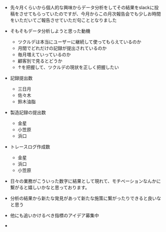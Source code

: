 - 先々月くらいから個人的な興味からデータ分析をしてその結果をslackに投稿をさせてもらっていたのですが、今月からこの月次報告会でも少しお時間をいただいてご報告させていただ句こととなりました
- そもそもデータ分析しようと思った動機
	- ツクルデは本当にユーザーに継続して使ってもらえているのか
	- 月間でどれだけの記録が提出されているのか
	- 毎月増えていっているのか
	- 顧客別で見るとどうか
	- ↑を把握して、ツクルデの現状を正しく把握したい

- 記録提出数
	- 三日月
	- 佐々木
	- 鈴木油脂
- 製造記録の提出数
	- 金星
	- 小笠原
	- 浜口
- トレースログ作成数
	- 金星
	- 浜口
	- 小笠原

- 日々の業務がこういった数字に結果として現れて、モチベーションなんかに繋がると嬉しいかなと思っております。
- 分析の結果から新たな発見があって新たな施策に繋がったりできると良いなと思う
- 他にも追いかけるべき指標のアイデア募集中
- 